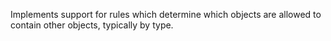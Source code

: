 Implements support for rules which determine which objects are allowed
to contain other objects, typically by type.